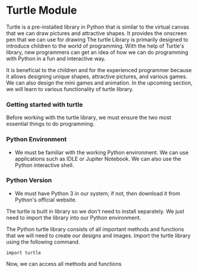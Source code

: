 # Turtle Module

Turtle is a pre-installed library in Python that is similar to the virtual canvas that we can draw pictures and attractive shapes. It provides the onscreen pen that we can use for drawing
The turtle Library is primarily designed to introduce children to the world of programming. With the help of Turtle's library, new programmers can get an idea of how we can do programming with Python in a fun and interactive way.

It is beneficial to the children and for the experienced programmer because it allows designing unique shapes, attractive pictures, and various games. We can also design the mini games and animation. In the upcoming section, we will learn to various functionality of turtle library.

### Getting started with turtle
Before working with the turtle library, we must ensure the two most essential things to do programming.

### Python Environment
- We must be familiar with the working Python environment. We can use applications such as IDLE or Jupiter Notebook. We can also use the Python interactive shell.
### Python Version 
- We must have Python 3 in our system; if not, then download it from Python's official website.

The turtle is built in library so we don't need to install separately. We just need to import the library into our Python environment.

The Python turtle library consists of all important methods and functions that we will need to create our designs and images. Import the turtle library using the following command.

    import turtle  
Now, we can access all methods and functions
